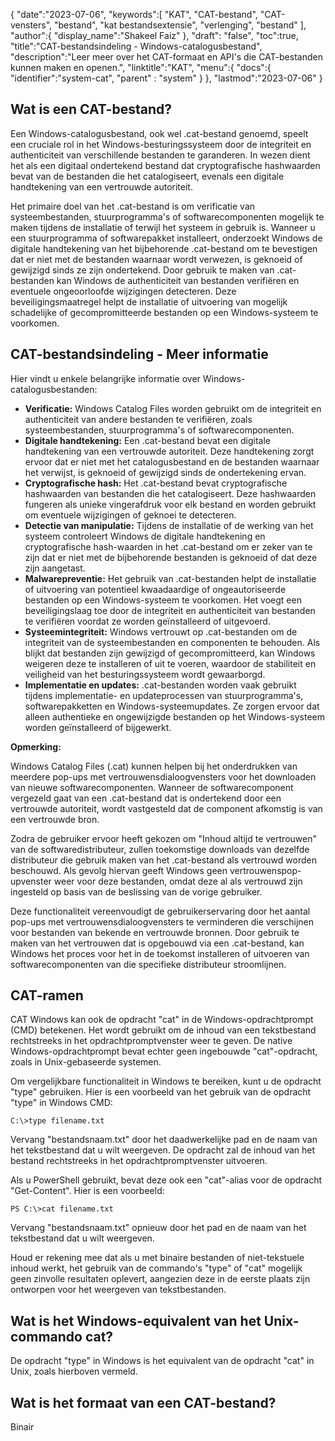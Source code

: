 {
"date":"2023-07-06",
   "keywords":[
"KAT",
"CAT-bestand",
"CAT-vensters",
"bestand",
"kat bestandsextensie",
"verlenging",
"bestand"
],
   "author":{
"display_name":"Shakeel Faiz"
},
"draft": "false",
"toc":true,
"title":"CAT-bestandsindeling - Windows-catalogusbestand",
   "description":"Leer meer over het CAT-formaat en API's die CAT-bestanden kunnen maken en openen.",
"linktitle":"KAT",
   "menu":{
      "docs":{
         "identifier":"system-cat",
"parent" : "system"
}
},
"lastmod":"2023-07-06"
}

## Wat is een CAT-bestand?

Een Windows-catalogusbestand, ook wel .cat-bestand genoemd, speelt een cruciale rol in het Windows-besturingssysteem door de integriteit en authenticiteit van verschillende bestanden te garanderen. In wezen dient het als een digitaal ondertekend bestand dat cryptografische hashwaarden bevat van de bestanden die het catalogiseert, evenals een digitale handtekening van een vertrouwde autoriteit.

Het primaire doel van het .cat-bestand is om verificatie van systeembestanden, stuurprogramma's of softwarecomponenten mogelijk te maken tijdens de installatie of terwijl het systeem in gebruik is. Wanneer u een stuurprogramma of softwarepakket installeert, onderzoekt Windows de digitale handtekening van het bijbehorende .cat-bestand om te bevestigen dat er niet met de bestanden waarnaar wordt verwezen, is geknoeid of gewijzigd sinds ze zijn ondertekend. Door gebruik te maken van .cat-bestanden kan Windows de authenticiteit van bestanden verifiëren en eventuele ongeoorloofde wijzigingen detecteren. Deze beveiligingsmaatregel helpt de installatie of uitvoering van mogelijk schadelijke of gecompromitteerde bestanden op een Windows-systeem te voorkomen.

## CAT-bestandsindeling - Meer informatie

Hier vindt u enkele belangrijke informatie over Windows-catalogusbestanden:

- **Verificatie:** Windows Catalog Files worden gebruikt om de integriteit en authenticiteit van andere bestanden te verifiëren, zoals systeembestanden, stuurprogramma's of softwarecomponenten.
- **Digitale handtekening:** Een .cat-bestand bevat een digitale handtekening van een vertrouwde autoriteit. Deze handtekening zorgt ervoor dat er niet met het catalogusbestand en de bestanden waarnaar het verwijst, is geknoeid of gewijzigd sinds de ondertekening ervan.
- **Cryptografische hash:** Het .cat-bestand bevat cryptografische hashwaarden van bestanden die het catalogiseert. Deze hashwaarden fungeren als unieke vingerafdruk voor elk bestand en worden gebruikt om eventuele wijzigingen of geknoei te detecteren.
- **Detectie van manipulatie:** Tijdens de installatie of de werking van het systeem controleert Windows de digitale handtekening en cryptografische hash-waarden in het .cat-bestand om er zeker van te zijn dat er niet met de bijbehorende bestanden is geknoeid of dat deze zijn aangetast.
- **Malwarepreventie:** Het gebruik van .cat-bestanden helpt de installatie of uitvoering van potentieel kwaadaardige of ongeautoriseerde bestanden op een Windows-systeem te voorkomen. Het voegt een beveiligingslaag toe door de integriteit en authenticiteit van bestanden te verifiëren voordat ze worden geïnstalleerd of uitgevoerd.
- **Systeemintegriteit:** Windows vertrouwt op .cat-bestanden om de integriteit van de systeembestanden en componenten te behouden. Als blijkt dat bestanden zijn gewijzigd of gecompromitteerd, kan Windows weigeren deze te installeren of uit te voeren, waardoor de stabiliteit en veiligheid van het besturingssysteem wordt gewaarborgd.
- **Implementatie en updates:** .cat-bestanden worden vaak gebruikt tijdens implementatie- en updateprocessen van stuurprogramma's, softwarepakketten en Windows-systeemupdates. Ze zorgen ervoor dat alleen authentieke en ongewijzigde bestanden op het Windows-systeem worden geïnstalleerd of bijgewerkt.

**Opmerking:**

Windows Catalog Files (.cat) kunnen helpen bij het onderdrukken van meerdere pop-ups met vertrouwensdialoogvensters voor het downloaden van nieuwe softwarecomponenten. Wanneer de softwarecomponent vergezeld gaat van een .cat-bestand dat is ondertekend door een vertrouwde autoriteit, wordt vastgesteld dat de component afkomstig is van een vertrouwde bron.

Zodra de gebruiker ervoor heeft gekozen om "Inhoud altijd te vertrouwen" van de softwaredistributeur, zullen toekomstige downloads van dezelfde distributeur die gebruik maken van het .cat-bestand als vertrouwd worden beschouwd. Als gevolg hiervan geeft Windows geen vertrouwenspop-upvenster weer voor deze bestanden, omdat deze al als vertrouwd zijn ingesteld op basis van de beslissing van de vorige gebruiker.

Deze functionaliteit vereenvoudigt de gebruikerservaring door het aantal pop-ups met vertrouwensdialoogvensters te verminderen die verschijnen voor bestanden van bekende en vertrouwde bronnen. Door gebruik te maken van het vertrouwen dat is opgebouwd via een .cat-bestand, kan Windows het proces voor het in de toekomst installeren of uitvoeren van softwarecomponenten van die specifieke distributeur stroomlijnen.

## CAT-ramen

CAT Windows kan ook de opdracht "cat" in de Windows-opdrachtprompt (CMD) betekenen. Het wordt gebruikt om de inhoud van een tekstbestand rechtstreeks in het opdrachtpromptvenster weer te geven. De native Windows-opdrachtprompt bevat echter geen ingebouwde "cat"-opdracht, zoals in Unix-gebaseerde systemen.

Om vergelijkbare functionaliteit in Windows te bereiken, kunt u de opdracht "type" gebruiken. Hier is een voorbeeld van het gebruik van de opdracht "type" in Windows CMD:

```
C:\>type filename.txt
```

Vervang "bestandsnaam.txt" door het daadwerkelijke pad en de naam van het tekstbestand dat u wilt weergeven. De opdracht zal de inhoud van het bestand rechtstreeks in het opdrachtpromptvenster uitvoeren.

Als u PowerShell gebruikt, bevat deze ook een "cat"-alias voor de opdracht "Get-Content". Hier is een voorbeeld:

```
PS C:\>cat filename.txt
```

Vervang "bestandsnaam.txt" opnieuw door het pad en de naam van het tekstbestand dat u wilt weergeven.

Houd er rekening mee dat als u met binaire bestanden of niet-tekstuele inhoud werkt, het gebruik van de commando's "type" of "cat" mogelijk geen zinvolle resultaten oplevert, aangezien deze in de eerste plaats zijn ontworpen voor het weergeven van tekstbestanden.

## Wat is het Windows-equivalent van het Unix-commando cat?

De opdracht "type" in Windows is het equivalent van de opdracht "cat" in Unix, zoals hierboven vermeld.

## Wat is het formaat van een CAT-bestand?

Binair


